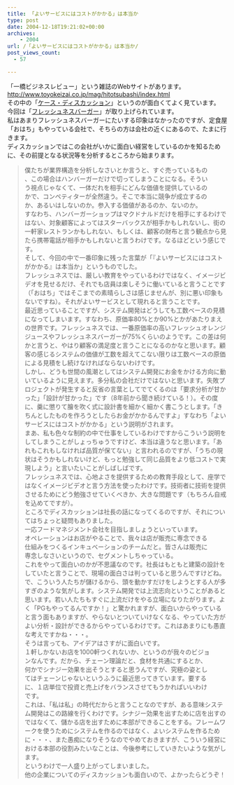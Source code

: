 ```yaml
---
title: 「よいサービスにはコストがかかる」は本当か
type: post
date: 2004-12-18T19:21:02+00:00
archives:
    - 2004
url: /「よいサービスにはコストがかかる」は本当か/
post_views_count:
  - 57

---
```

「一橋ビジネスレビュー」という雑誌のWebサイトがあります。  
<http://www.toyokeizai.co.jp/mag/hitotsubashi/index.html>  
その中の「[ケース・ディスカッション][1]」というのが面白くてよく見ています。  
今回は「[フレッシュネスバーガー][2]」が取り上げられています。  
私はあまりフレッシュネスバーガーにたいする印象はなかったのですが、定食屋「おはち」もやっている会社で、そちらの方は会社の近くにあるので、たまに行きます。  
ディスカッションではこの会社がいかに面白い経営をしているのかを知るために、その前提となる状況等を分析するところから始まります。  
> 僕たちが業界構造を分析しなさいとか言うと、すぐ売っているもの  
> 、この場合はハンバーガーだけで切ってしまうことになる。そうい  
> う視点じゃなくて、一体だれを相手にどんな価値を提供しているの  
> かで、コンペティターが全然違う。そこで本当に競争が成立するの  
> か、あるいはしないのか。参入する価値があるのか、ないのか。  
すなわち、ハンバーガーショップはマクドナルドだけを相手にするわけではない、対象顧客によってはスターバックスが相手かもしれないし、街の一軒家レストランかもしれない、もしくは、顧客の財布と言う観点から見たら携帯電話が相手かもしれないと言うわけです。なるほどという感じです。  
そして、今回の中で一番印象に残った言葉が「『よいサービスにはコストがかかる』は本当か」というものでした。  
フレッシュネスでは、厳しい教育をやっているわけではなく、イメージビデオを見せるだけ、それでも店員は楽しそうに働いていると言うことです（「おはち」ではそこまでの素晴らしさは感じませんが、別に悪い印象もないですね）。それがよいサービスとして現れると言うことです。  
最近思っていることですが、システム開発はどうしても工数ベースの見積になってしまいます。すなわち、原価率80%とか90%とかがあたりまえの世界です。フレッシュネスでは、一番原価率の高いフレッシュオレンジジュースやフレッシュネスバーガーが75%くらいのようです。この差は何かと言うと、やはり顧客の満足度と言うことになるのかなと思います。顧客の感じるシステムの価値が工数を超えてこない限りは工数ベースの原価による見積をし続けなければならないわけです。  
しかし、どうも世間の風潮としてはシステム開発にお金をかける方向に動いているように見えます。多分私の会社だけではないと思います。失敗プロジェクトが発生すると反省の言葉としてでてくるのは「要求分析が甘かった」「設計が甘かった」です（8年前から聞き続けている！）。その度に、羹に懲りて膾を吹く式に設計書を細かく細かく書こうとします。「きちんとしたものを作ろうとしたらお金がかかるんですよ」すなわち「よいサービスにはコストがかかる」という説明がされます。  
まあ、私も色々な制約の中で仕事をしているわけですからこういう説明をしてしまうことがしょっちゅうですけど、本当は違うなと思います。「あれもこれもしなければ品質が保てない」と言われるのですが、「うちの現状はそうかもしれないけど、もっと勉強して同じ品質をより低コストで実現しよう」と言いたいことがしばしばです。  
フレッシュネスでは、心地よさを提供するための教育手段として、座学ではなくイメージビデオと言う方法を使ったわけです。技術者に技術を提供させるためにどう勉強させていくべきか、大きな問題です（もちろん自戒を込めてですが）。  
ところでディスカッションは社長の話になってくるのですが、それについてはちょっと疑問もありました。  
> 一応フードマネジメント会社を目指しましょうといっています。  
> オペレーションはお店がやることで、我々は店が販売に専念できる  
> 仕組みをつくるインキュベーションのチームだと。皆さんは販売に  
> 専念しなさいというので、セグメントしちゃっている。  
これをやって面白いのかが不思議なのです。社長はもともと建築の設計をしていたと言うことで、現場の面白さは判っていると思うんですけどね。で、こういう人たちが儲けるから、頭を動かすだけをしようとする人が多すぎのような気がします。システム開発では上流志向ということがあると思います。若い人たちもすぐに上流だけをやる立場になりたがります。よく「PGもやってるんですか！」と驚かれますが、面白いからやっていると言う面もありますが、やらないとついていけなくなる、やっていた方がよい分析・設計ができるからやっているわけです。これはあまりにも愚直な考えですかね・・・。  
そうは言っても、アイデアはさすがに面白いです。  
> １軒しかないお店を1000軒つくれないか、というのが我々のビジョ  
> ンなんです。だから、チェーン理論だと、食材を共通にするとか、  
> 何かでシナジー効果を出そうとすると思うんですが、究極の姿とし  
> てはチェーンじゃないというふうに最近思ってきています。要する  
> に、１店単位で投資と売上げをバランスさせてもうかればいいわけ  
> です。  
これは、「私は私」の時代だからと言うことなのですが、ある意味システム開発はこの路線を行くわけです。シナジー効果を出すために店を出すのではなくて、儲かる店を出すために本部ができることをする。フレームワークを使うためにシステムを作るのではなく、よいシステムを作るために・・・、また愚痴になりそうなのでやめておきますが、こういう経営における本部の役割みたいなことは、今後参考にしていきたいような気がします。  
というわけで一人盛り上がってしまいました。  
他の企業についてのディスカッションも面白いので、よかったらどうぞ！

 [1]: http://www.toyokeizai.co.jp/mag/hitotsubashi/cd/index.html
 [2]: http://www.freshnessburger.co.jp/
